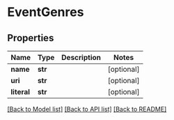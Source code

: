 # EventGenres

## Properties
Name | Type | Description | Notes
------------ | ------------- | ------------- | -------------
**name** | **str** |  | [optional] 
**uri** | **str** |  | [optional] 
**literal** | **str** |  | [optional] 

[[Back to Model list]](../README.md#documentation-for-models) [[Back to API list]](../README.md#documentation-for-api-endpoints) [[Back to README]](../README.md)


